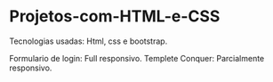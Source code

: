 # Projetos-com-HTML-e-CSS
Tecnologias usadas: Html, css e bootstrap.

Formulario de login: Full responsivo.
Templete Conquer: Parcialmente responsivo.

